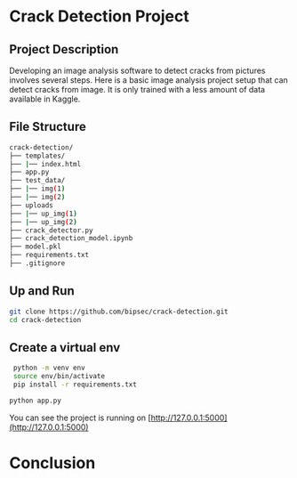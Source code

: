 # Crack Detection Project


## Project Description
Developing an image analysis software to detect cracks from pictures involves 
several steps. Here is a basic image analysis project setup that can detect 
cracks from image. It is only trained with a less amount of data available in Kaggle.


## File Structure
```sh
crack-detection/
├── templates/
├── |── index.html
├── app.py
├── test_data/
├── |── img(1)
├── |── img(2)
├── uploads
├── |── up_img(1)
├── |── up_img(2)
├── crack_detector.py
├── crack_detection_model.ipynb
├── model.pkl
├── requirements.txt
├── .gitignore
```

## Up and Run

```sh
git clone https://github.com/bipsec/crack-detection.git
cd crack-detection
```


## Create a virtual env
```sh
 python -m venv env
 source env/bin/activate
 pip install -r requirements.txt
```

```sh
python app.py
```
You can see the project is running on [http://127.0.0.1:5000](http://127.0.0.1:5000)

# Conclusion
 